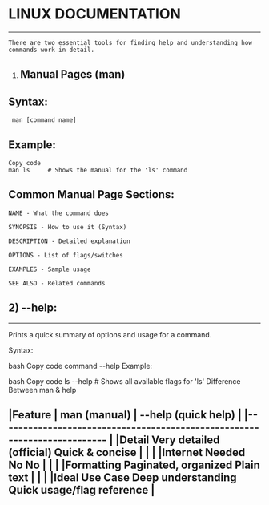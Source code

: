 
# LINUX DOCUMENTATION
  -------------------

    There are two essential tools for finding help and understanding how commands work in detail.

1) Manual Pages (man)
   -----------------   
   

  Syntax:
  -------
     man [command name]
Example:
--------
    Copy code
    man ls     # Shows the manual for the 'ls' command
    
Common Manual Page Sections:
----------------------------

    NAME - What the command does
    
    SYNOPSIS - How to use it (Syntax)
    
    DESCRIPTION - Detailed explanation
    
    OPTIONS - List of flags/switches
    
    EXAMPLES - Sample usage
    
    SEE ALSO - Related commands

 ## 2) --help:
-------------

Prints a quick summary of options and usage for a command.

Syntax:

bash
Copy code
command --help
Example:

bash
Copy code
ls --help   # Shows all available flags for 'ls'
Difference Between man & help

|Feature	          | man (manual)	             | --help (quick help)      |
|-------------------------------------------------------------------------  |
|Detail	             Very detailed (official)	    Quick & concise           |
|                                                                           |
|Internet Needed	    No	                        No                          |
|                                                                           |
|Formatting	         Paginated,                  organized	Plain text      |
|                                                                           |
|Ideal Use Case	     Deep understanding	        Quick usage/flag reference  |
----------------------------------------------------------------------------

